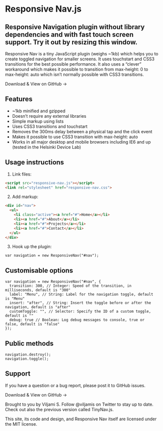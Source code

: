 # Responsive Nav.js

## Responsive Navigation plugin without library dependencies and with fast touch screen support. Try it out by resizing this window.

Responsive Nav is a tiny JavaScript plugin (weighs ~1kb) which helps you to create toggled navigation for smaller screens. It uses touchstart and CSS3 transitions for the best possible performance. It also uses a “clever” workaround which makes it possible to transition from max-height: 0 to max-height: auto which isn’t normally possible with CSS3 transitions.


Download & View on GitHub ->


## Features

* ~1kb minified and gzipped
* Doesn’t require any external libraries
* Simple markup using lists
* Uses CSS3 transitions and touchstart
* Removes the 300ms delay between a physical tap and the click event
* Makes it possible to use CSS3 transition with max-height: auto
* Works in all major desktop and mobile browsers including IE6 and up (tested in the Helsinki Device Lab)


## Usage instructions

1. Link files:
```html
<script src="responsive-nav.js"></script>
<link rel="stylesheet" href="responsive-nav.css">
```

2. Add markup:
```html
<div id="nav">
  <ul>
    <li class="active"><a href="#">Home</a></li>
    <li><a href="#">About</a></li>
    <li><a href="#">Projects</a></li>
    <li><a href="#">Contact</a></li>
  </ul>
</div>
```

3. Hook up the plugin:
```javasript
var navigation = new ResponsiveNav("#nav");
```


## Customisable options

```javasript
var navigation = new ResponsiveNav("#nav", {
  transition: 300, // Integer: Speed of the transition, in milliseconds, default is "300"
  label: "Menu", // String: Label for the navigation toggle, default is "Menu"
  insert: "after", // String: Insert the toggle before or after the navigation, default is "after"
  customToggle: "", // Selector: Specify the ID of a custom toggle, default is ""
  debug: true // Boolean: Log debug messages to console, true or false, default is "false"
});
```


## Public methods

```javasript
navigation.destroy();
navigation.toggle();
```


## Support

If you have a question or a bug report, please post it to GitHub issues.


Download & View on GitHub ->

Brought to you by Viljami S. Follow @viljamis on Twitter to stay up to date. Check out also the previous version called TinyNav.js.

This site, its code and design, and Responsive Nav itself are licensed under the MIT license.